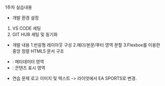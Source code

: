 1주차 실습내용
- 개발 환경 설정
1. VS CODE 세팅
2. GIT HUB 세팅 및 동기화

- 개발 내용
1.반응형 레이아웃 구성
2.헤더/본문/푸터 영역 분할
3.Flexbox를 이용한 중앙 정렬
HTML5 문서 구조
- <head>: 메타데이터 영역
- <body>: 콘텐츠 표시 영역

- 연습 문제
로고 이미지 및 텍스트 -> 라이엇에서 EA SPORTS로 변경.

